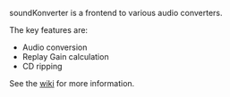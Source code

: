 soundKonverter is a frontend to various audio converters.

The key features are:
- Audio conversion
- Replay Gain calculation
- CD ripping

See the [wiki](https://github.com/HessiJames/soundkonverter/wiki) for more information.
